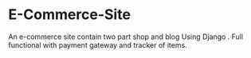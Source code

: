 # E-Commerce-Site
An e-commerce site contain two part shop and blog Using Django .
Full functional with payment gateway and tracker of items.

